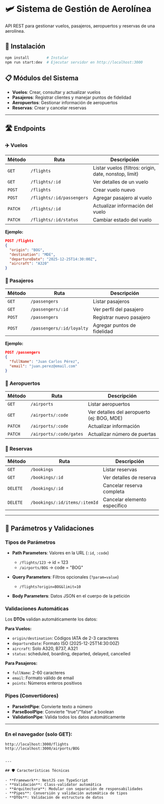 # 🛩️ Sistema de Gestión de Aerolínea

API REST para gestionar vuelos, pasajeros, aeropuertos y reservas de una aerolínea.

## 🚀 Instalación

```bash
npm install        # Instalar 
npm run start:dev  # Ejecutar servidor en http://localhost:3000
```

## 📋 Módulos del Sistema

- **Vuelos**: Crear, consultar y actualizar vuelos
- **Pasajeros**: Registrar clientes y manejar puntos de fidelidad  
- **Aeropuertos**: Gestionar información de aeropuertos
- **Reservas**: Crear y cancelar reservas

---

## 🛣️ Endpoints

### ✈️ **Vuelos**

| Método | Ruta | Descripción |
|--------|------|-------------|
| `GET` | `/flights` | Listar vuelos (filtros: origin, date, nonstop, limit) |
| `GET` | `/flights/:id` | Ver detalles de un vuelo |
| `POST` | `/flights` | Crear vuelo nuevo |
| `POST` | `/flights/:id/passengers` | Agregar pasajero al vuelo |
| `PATCH` | `/flights/:id` | Actualizar información del vuelo |
| `PATCH` | `/flights/:id/status` | Cambiar estado del vuelo |

**Ejemplo:**
```json
POST /flights
{
  "origin": "BOG",
  "destination": "MDE", 
  "departureDate": "2025-12-25T14:30:00Z",
  "aircraft": "A320"
}
```

### 👥 **Pasajeros**

| Método | Ruta | Descripción |
|--------|------|-------------|
| `GET` | `/passengers` | Listar pasajeros |
| `GET` | `/passengers/:id` | Ver perfil del pasajero |
| `POST` | `/passengers` | Registrar nuevo pasajero |
| `POST` | `/passengers/:id/loyalty` | Agregar puntos de fidelidad |

**Ejemplo:**
```json
POST /passengers
{
  "fullName": "Juan Carlos Pérez",
  "email": "juan.perez@email.com"
}
```

### 🏢 **Aeropuertos**

| Método | Ruta | Descripción |
|--------|------|-------------|
| `GET` | `/airports` | Listar aeropuertos |
| `GET` | `/airports/:code` | Ver detalles del aeropuerto (ej: BOG, MDE) |
| `PATCH` | `/airports/:code` | Actualizar información |
| `PATCH` | `/airports/:code/gates` | Actualizar número de puertas |

### 🎫 **Reservas**

| Método | Ruta | Descripción |
|--------|------|-------------|
| `GET` | `/bookings` | Listar reservas |
| `GET` | `/bookings/:id` | Ver detalles de reserva |
| `DELETE` | `/bookings/:id` | Cancelar reserva completa |
| `DELETE` | `/bookings/:id/items/:itemId` | Cancelar elemento específico |

---

## 🔧 Parámetros y Validaciones

### **Tipos de Parámetros**

- **Path Parameters**: Valores en la URL (`:id`, `:code`)
  - `/flights/123` → id = 123
  - `/airports/BOG` → code = "BOG"

- **Query Parameters**: Filtros opcionales (`?param=value`)
  - `/flights?origin=BOG&limit=10`

- **Body Parameters**: Datos JSON en el cuerpo de la petición

### **Validaciones Automáticas**

Los **DTOs** validan automáticamente los datos:

**Para Vuelos:**
- `origin/destination`: Códigos IATA de 2-3 caracteres
- `departureDate`: Formato ISO (2025-12-25T14:30:00Z)
- `aircraft`: Solo A320, B737, A321
- `status`: scheduled, boarding, departed, delayed, cancelled

**Para Pasajeros:**
- `fullName`: 2-60 caracteres
- `email`: Formato válido de email
- `points`: Números enteros positivos

### **Pipes (Convertidores)**

- **ParseIntPipe**: Convierte texto a número
- **ParseBoolPipe**: Convierte "true"/"false" a boolean
- **ValidationPipe**: Valida todos los datos automáticamente

---

### En el navegador (solo GET):
```
http://localhost:3000/flights
http://localhost:3000/airports/BOG


---

## 🛡️ Características Técnicas

- **Framework**: NestJS con TypeScript
- **Validación**: Class-validator automática
- **Arquitectura**: Modular con separación de responsabilidades
- **Pipes**: Conversión y validación automática de tipos
- **DTOs**: Validación de estructura de datos
